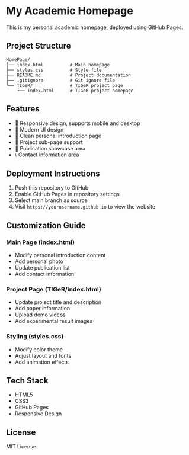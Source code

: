 # My Academic Homepage

This is my personal academic homepage, deployed using GitHub Pages.

## Project Structure

```
HomePage/
├── index.html          # Main homepage
├── styles.css          # Style file
├── README.md           # Project documentation
├── .gitignore          # Git ignore file
└── TIGeR/              # TIGeR project page
    └── index.html      # TIGeR project homepage
```

## Features

- 📱 Responsive design, supports mobile and desktop
- 🎨 Modern UI design
- 📄 Clean personal introduction page
- 🔗 Project sub-page support
- 📝 Publication showcase area
- 📞 Contact information area

## Deployment Instructions

1. Push this repository to GitHub
2. Enable GitHub Pages in repository settings
3. Select main branch as source
4. Visit `https://yourusername.github.io` to view the website

## Customization Guide

### Main Page (index.html)
- Modify personal introduction content
- Add personal photo
- Update publication list
- Add contact information

### Project Page (TIGeR/index.html)
- Update project title and description
- Add paper information
- Upload demo videos
- Add experimental result images

### Styling (styles.css)
- Modify color theme
- Adjust layout and fonts
- Add animation effects

## Tech Stack

- HTML5
- CSS3
- GitHub Pages
- Responsive Design

## License

MIT License

